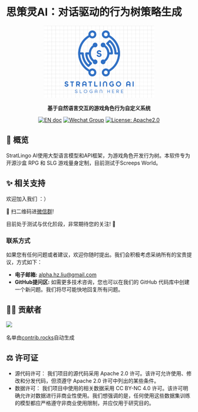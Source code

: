 # 思策灵AI：对话驱动的行为树策略生成
<p align="center">
<a href=""><img src="./logo.png" alt="MetaGPT logo: Enable GPT to work in software company, collaborating to tackle more complex tasks." width="300px"></a>
</p>

<p align="center">
<b>基于自然语言交互的游戏角色行为自定义系统</b>
</p>

<p align="center">
<a href="README.md"><img src="https://img.shields.io/badge/Document-English-blue.svg" alt="EN doc"></a>
<a href="https://github.com/AdamZmy/Rules-Project/blob/main/Wechat_Group.jpg"><img src="https://img.shields.io/badge/Wechat Group-微信测试群-green.svg" alt="Wechat Group"></a>
<a href="http://www.apache.org/licenses/"><img src="https://img.shields.io/badge/License-Apache2.0-orange.svg" alt="License: Apache2.0"></a>
</p>

## 📖 概览
StratLingo AI使用大型语言模型和API框架，为游戏角色开发行为树。本软件专为开源沙盒 RPG 和 SLG 游戏量身定制，目前测试于Screeps World。

## ✨️ 相关支持
欢迎加入我们 ：）

📢 扫二维码进[微信群](https://github.com/Alphamasterliu/Rules-Project/blob/main/Wechat_Group.jpg)!

目前处于测试与优化阶段，非常期待您的关注! 🎉

### 联系方式

如果您有任何问题或者建议，欢迎你随时提出。我们会积极考虑采纳所有的宝贵提议，方式如下：
- **电子邮箱:** alpha.hz.liu@gmail.com
- **GitHub提问区:** 如需更多技术咨询，您也可以在我们的 GitHub 代码库中创建一个新问题。我们将尽可能快地回复所有问题。

## 👨‍💻‍ 贡献者

<a href="https://github.com/AdamZmy/Rules-Project/graphs/contributors">
  <img src="https://contrib.rocks/image?repo=AdamZmy/Rules-Project" />
</a>

名单由[contrib.rocks](https://contrib.rocks)自动生成

## ⚖️ 许可证

- 源代码许可： 我们项目的源代码采用 Apache 2.0 许可。该许可允许使用、修改和分发代码，但须遵守 Apache 2.0 许可中列出的某些条件。
- 数据许可： 我们项目中使用的相关数据采用 CC BY-NC 4.0 许可。该许可明确允许对数据进行非商业性使用。我们想强调的是，任何使用这些数据集训练的模型都应严格遵守非商业使用限制，并应仅用于研究目的。
